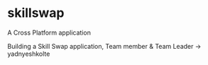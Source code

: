 # skillswap
A Cross Platform application

Building a Skill Swap application, Team member & Team Leader -> yadnyeshkolte
